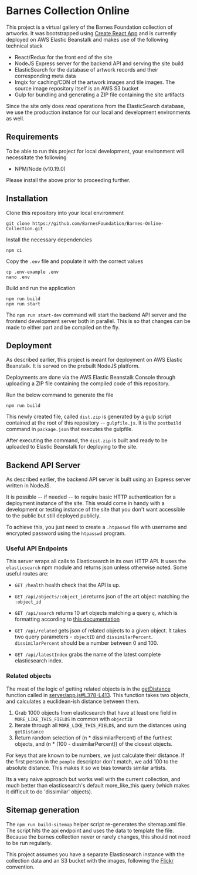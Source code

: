 # Barnes Collection Online

This project is a virtual gallery of the Barnes Foundation collection of artworks.  It was bootstrapped using [Create React App](https://github.com/facebookincubator/create-react-app) and is currently deployed on AWS Elastic Beanstalk and makes use of the following technical stack
- React/Redux for the front end of the site
- NodeJS Express server for the backend API and serving the site build
- ElasticSearch for the database of artwork records and their corresponding meta data
- Imgix for caching/CDN of the artwork images and tile images. The source image repository itself is an AWS S3 bucket
- Gulp for bundling and generating a ZIP file containing the site artifacts

Since the site only does *read* operations from the ElasticSearch database, we use the production instance for our local and development environments as well.

## Requirements

To be able to run this project for local development, your environment will necessitate the following
- NPM/Node (v10.19.0)

Please install the above prior to proceeding further.

## Installation

Clone this repository into your local environment

`git clone https://github.com/BarnesFoundation/Barnes-Online-Collection.git`

Install the necessary dependencies

`npm ci`


Copy the `.env` file and populate it with the correct values

    cp .env-example .env
    nano .env

Build and run the application

    npm run build
    npm run start

The `npm run start-dev` command will start the backend API server and the frontend development server both in parallel. This is so that changes can be made to either part and be compiled on the fly.


## Deployment

As described earlier, this project is meant for deployment on AWS Elastic Beanstalk. It is served on the prebuilt NodeJS platform. 

Deployments are done via the AWS Elastic Beanstalk Console through uploading a ZIP file containing the compiled code of this repository.

Run the below command to generate the file 

```
npm run build
```

This newly created file, called `dist.zip` is generated by a gulp script contained at the root of this repository -- `gulpfile.js`.
It is the `postbuild` command in `package.json`  that executes the gulpfile.

After executing the command, the `dist.zip` is built and ready to be uploaded to Elastic Beanstalk for deploying to the site.

## Backend API Server

As described earlier, the backend API server is built using an Express server written in NodeJS.  

It is possible -- if needed -- to require basic HTTP authentication for a deployment instance of the site. This would come in handy  with a development or testing instance of the site that you don't want accessible to the public but still deployed publicly. 

To achieve this, you just need to create a `.htpasswd` file with username and encrypted password using the `htpasswd` program.


### Useful API Endpoints
This server wraps all calls to Elasticsearch in its own HTTP API. It uses the `elasticsearch` npm module and returns json unless otherwise noted. Some useful routes are:

- `GET /health` health check that the API is up.

- `GET /api/objects/:object_id` returns json of the art object matching the `:object_id`

- `GET /api/search` returns 10 art objects matching a query `q`, which is formatting according to [this documentation](https://www.elastic.co/guide/en/elasticsearch/client/javascript-api/current/api-reference.html#api-search)

- `GET /api/related` gets json of related objects to a given object. It takes two query parameters - `objectID` and `dissimilarPercent`. `dissimilarPercent` should be a number between 0 and 100.

- `GET /api/latestIndex` grabs the name of the latest complete elasticsearch index.

### Related objects

The meat of the logic of getting related objects is in the [getDistance](https://github.com/BarnesFoundation/barnes-collection-www/blob/master/server/app.js#L338-L364) function called in [server/app.js#L378-L413](https://github.com/BarnesFoundation/barnes-collection-www/blob/master/server/app.js#L378-L413). This function takes two objects, and calculates a euclidean-ish distance between them.

1. Grab 1000 objects from elasticsearch that have at least one field in `MORE_LIKE_THIS_FIELDS` in common with `objectID`
2. Iterate through all `MORE_LIKE_THIS_FIELDS`, and sum the distances using `getDistance`
3. Return random selection of (n * dissimilarPercent) of the furthest objects, and (n * (100 - dissimilarPercent)) of the closest objects.

For keys that are known to be numbers, we just calculate their distance. If the first person in the `people` descriptor don't match, we add 100 to the absolute distance. This makes it so we bias towards similar artists.

Its a very naive approach but works well with the current collection, and much better than elasticsearch's default more_like_this query (which makes it difficult to do 'dissimilar' objects).



## Sitemap generation

The `npm run build-sitemap` helper script re-generates the sitemap.xml file. The script hits the api endpoint and uses the data to template the file. Because the barnes collection never or rarely changes, this should not need to be run regularly.

This project assumes you have a separate Elasticsearch instance with the collection data and an S3 bucket with the images, following the [Flickr](https://www.flickr.com/services/api/misc.urls.html) convention.
